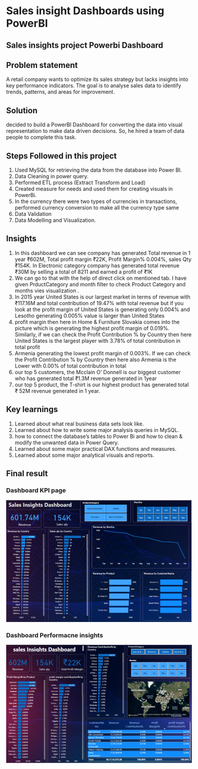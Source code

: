 # Sales insight Dashboards using PowerBI
## Sales insights project Powerbi Dashboard

## Problem statement
A retail company wants to optimize its sales strategy but lacks insights into key performance indicators. The goal is to analyse sales data to identify trends, patterns, and areas for improvement.

## Solution
decided to build a PowerBI Dashboard for converting the data into visual representation to make data driven decisions. So, he hired a team of data people to complete this task.

## Steps Followed in this project
   1. Used MySQL for retrieving the data from the database into Power BI.
   2. Data Cleaning in power query.
   3. Performed ETL process (Extract Transform and Load)
   4. Created measure for needs and used them for creating visuals in PowerBi.
   5. In the currency there were two types of currencies in transactions, performed currency conversion to make all the currency type same
   6. Data Validation
   7. Data Modelling and Visualization.

## Insights
1. In this dashboard we can see company has generated Total revenue in 1 year ₹602M, Total profit margin ₹22K, Profit Margin% 0.004%, sales Qty ₹154K. In Electronic category company has generated total revenue ₹30M by selling a total of 8211 and earned a profit of ₹1K
2. We can go to that with the help of direct click on mentioned tab. I have given PrductCategory and month filter to check Product Category and months vies visualization .
3. In 2015 year United States is our largest market in terms of revenue with ₹117.16M and total contribution of 19.47% with total revenue but if you look at the profit margin of United States is generating only 0.004% and Lesotho generating 0.005% value is larger than United States
4. profit margin then here in Home & Furniture Slovakia comes into the picture which is generating the highest profit margin of 0.019%. Similarly, if we can check the Profit Contribution % by Country then here United States is the largest player with 3.78% of total contribution in total profit
5. Armenia generating the lowest profit margin of 0.003%. If we can check the Profit Contribution % by Country then here also Armenia is the Lower with 0.00% of total contribution in total
6. our top 5 customers, the Mcclain O’ Donnell is our biggest customer who has generated total ₹1.3M revenue generated in 1year
7. our top 5 product, the T-shirt is our highest product has generated total ₹ 52M revenue generated in 1 year.

## Key learnings
1. Learned about what real business data sets look like.
2. Learned about how to write some major analysis queries in MySQL.
3. how to connect the database’s tables to Power Bi and how to clean & modify the unwanted data in Power Query.
4. Learned about some major practical DAX functions and measures.
5. Learned about some major analytical visuals and reports.

## Final result
### Dashboard KPI page
![dashboard](/Screenshots/Screenshot%202024-06-06%20201600.jpg)

### Dashboard Performacne insights
![dashboard](/Screenshots/Screenshot%202024-06-06%20201719.png)
